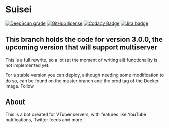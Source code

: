 # Suisei
[![DeepScan grade](https://deepscan.io/api/teams/10262/projects/15756/branches/320567/badge/grade.svg)](https://deepscan.io/dashboard#view=project&tid=10262&pid=15756&bid=320567)
[![GitHub license](https://img.shields.io/github/license/HoloRes/suisei-mic)](https://github.com/HoloRes/suisei-mic/blob/master/LICENSE)
[![Codacy Badge](https://app.codacy.com/project/badge/Grade/b51d4f31ca6747d983303a10c17fcb9f)](https://www.codacy.com/gh/HoloRes/suisei-mic/dashboard?utm_source=github.com&amp;utm_medium=referral&amp;utm_content=HoloRes/suisei-mic&amp;utm_campaign=Badge_Grade)
[![Jira badge](https://img.shields.io/badge/-Jira-blue?style=flat&logo=jira)](https://holores.atlassian.net/browse/SUI)

## This branch holds the code for version 3.0.0, the upcoming version that will support multiserver
This is a full rewrite, so a lot (at the moment of writing all) functionality is not implemented yet.

For a stable version you can deploy, although needing some modification to do so, can be found on the master branch and the prod tag of the Docker image.
Follow 

## About
This is a bot created for VTuber servers, with features like YouTube notifications, Twitter feeds and more.
